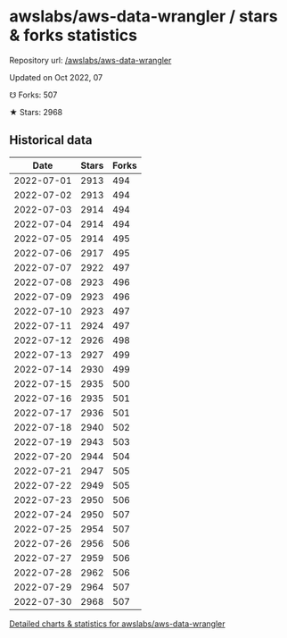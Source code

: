 # awslabs/aws-data-wrangler / stars & forks statistics

Repository url: [/awslabs/aws-data-wrangler](https://github.com/awslabs/aws-data-wrangler)

Updated on Oct 2022, 07

☋ Forks: 507

★ Stars: 2968

## Historical data
| Date | Stars | Forks |
|------|-------|-------|
| 2022-07-01 | 2913 | 494 | 
| 2022-07-02 | 2913 | 494 | 
| 2022-07-03 | 2914 | 494 | 
| 2022-07-04 | 2914 | 494 | 
| 2022-07-05 | 2914 | 495 | 
| 2022-07-06 | 2917 | 495 | 
| 2022-07-07 | 2922 | 497 | 
| 2022-07-08 | 2923 | 496 | 
| 2022-07-09 | 2923 | 496 | 
| 2022-07-10 | 2923 | 497 | 
| 2022-07-11 | 2924 | 497 | 
| 2022-07-12 | 2926 | 498 | 
| 2022-07-13 | 2927 | 499 | 
| 2022-07-14 | 2930 | 499 | 
| 2022-07-15 | 2935 | 500 | 
| 2022-07-16 | 2935 | 501 | 
| 2022-07-17 | 2936 | 501 | 
| 2022-07-18 | 2940 | 502 | 
| 2022-07-19 | 2943 | 503 | 
| 2022-07-20 | 2944 | 504 | 
| 2022-07-21 | 2947 | 505 | 
| 2022-07-22 | 2949 | 505 | 
| 2022-07-23 | 2950 | 506 | 
| 2022-07-24 | 2950 | 507 | 
| 2022-07-25 | 2954 | 507 | 
| 2022-07-26 | 2956 | 506 | 
| 2022-07-27 | 2959 | 506 | 
| 2022-07-28 | 2962 | 506 | 
| 2022-07-29 | 2964 | 507 | 
| 2022-07-30 | 2968 | 507 | 


[Detailed charts & statistics for awslabs/aws-data-wrangler](https://reviewgithub.com/rep/awslabs/aws-data-wrangler)
